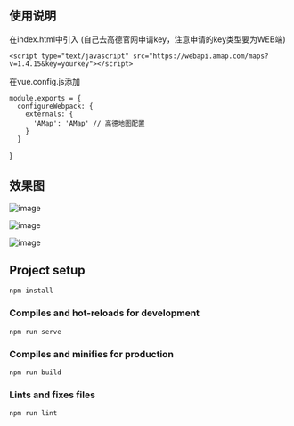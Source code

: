 
## 使用说明
在index.html中引入 (自己去高德官网申请key，注意申请的key类型要为WEB端)
```
<script type="text/javascript" src="https://webapi.amap.com/maps?v=1.4.15&key=yourkey"></script>
```
在vue.config.js添加
```
module.exports = {
  configureWebpack: {
    externals: {
      'AMap': 'AMap' // 高德地图配置
    }
  }
```
}
## 效果图
![image](https://zechao-resources.oss-cn-shanghai.aliyuncs.com/tempfile/map/index.png)

![image](https://zechao-resources.oss-cn-shanghai.aliyuncs.com/tempfile/map/index2.png)

![image](https://zechao-resources.oss-cn-shanghai.aliyuncs.com/tempfile/map/index3.png)
## Project setup
```
npm install
```

### Compiles and hot-reloads for development
```
npm run serve
```

### Compiles and minifies for production
```
npm run build
```

### Lints and fixes files
```
npm run lint
```